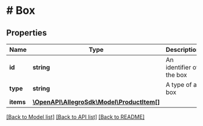 # # Box

## Properties

Name | Type | Description | Notes
------------ | ------------- | ------------- | -------------
**id** | **string** | An identifier of the box | [optional]
**type** | **string** | A type of a box |
**items** | [**\OpenAPI\AllegroSdk\Model\ProductItem[]**](ProductItem.md) |  |

[[Back to Model list]](../../README.md#models) [[Back to API list]](../../README.md#endpoints) [[Back to README]](../../README.md)
